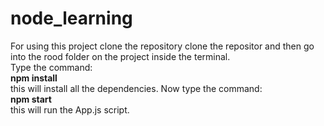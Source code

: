 # node_learning


For using this project clone the repository clone the repositor and then go into the rood folder on the project inside the terminal.<br />
Type the command: <br />
**npm install**<br />
this will install all the dependencies. Now type the command:<br />
**npm start**<br />
this will run the App.js script.
